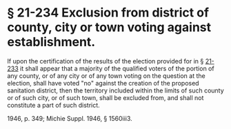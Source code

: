 # § 21-234 Exclusion from district of county, city or town voting against establishment.

<p>If upon the certification of the results of the election provided for in § <a href='http://law.lis.virginia.gov/vacode/21-233/'>21-233</a> it shall appear that a majority of the qualified voters of the portion of any county, or of any city or of any town voting on the question at the election, shall have voted "no" against the creation of the proposed sanitation district, then the territory included within the limits of such county or of such city, or of such town, shall be excluded from, and shall not constitute a part of such district.</p><p>1946, p. 349; Michie Suppl. 1946, § 1560iii3.</p>